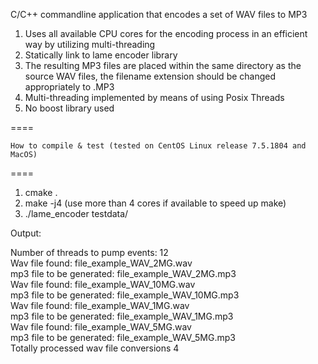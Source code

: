 C/C++ commandline application that encodes a set of WAV files to MP3
1. Uses all available CPU cores for the encoding process in an efficient way by utilizing multi-threading
2. Statically link to lame encoder library
3. The resulting MP3 files are placed within the same directory as the source WAV files, the filename extension should be changed appropriately to .MP3
4. Multi-threading implemented by means of using Posix Threads
5. No boost library used

====

    How to compile & test (tested on CentOS Linux release 7.5.1804 and MacOS)
====
1) cmake .
2) make -j4 (use more than 4 cores if available to speed up make)
3) ./lame_encoder testdata/

Output:

Number of threads to pump events: 12  
Wav file found: file_example_WAV_2MG.wav  
mp3 file to be generated: file_example_WAV_2MG.mp3  
Wav file found: file_example_WAV_10MG.wav  
mp3 file to be generated: file_example_WAV_10MG.mp3  
Wav file found: file_example_WAV_1MG.wav  
mp3 file to be generated: file_example_WAV_1MG.mp3  
Wav file found: file_example_WAV_5MG.wav  
mp3 file to be generated: file_example_WAV_5MG.mp3  
Totally processed wav file conversions 4



